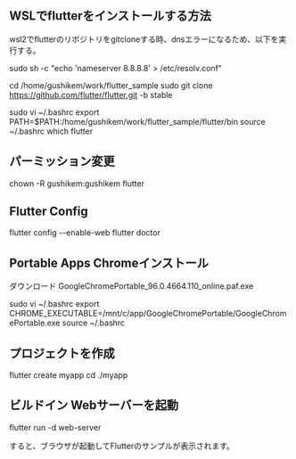 ## WSLでflutterをインストールする方法

wsl2でflutterのリポジトリをgitcloneする時、dnsエラーになるため、以下を実行する。

sudo sh -c "echo 'nameserver 8.8.8.8' > /etc/resolv.conf"

cd /home/gushikem/work/flutter_sample
sudo git clone https://github.com/flutter/flutter.git -b stable

sudo vi ~/.bashrc
export PATH=$PATH:/home/gushikem/work/flutter_sample/flutter/bin
source ~/.bashrc
which flutter

## パーミッション変更

chown -R gushikem:gushikem flutter

## Flutter Config

flutter config --enable-web
flutter doctor

## Portable Apps Chromeインストール

ダウンロード
GoogleChromePortable_96.0.4664.110_online.paf.exe

sudo vi ~/.bashrc
export CHROME_EXECUTABLE=/mnt/c/app/GoogleChromePortable/GoogleChromePortable.exe
source ~/.bashrc

## プロジェクトを作成

flutter create myapp
cd ./myapp

## ビルドイン Webサーバーを起動

flutter run -d web-server

すると、ブラウザが起動してFlutterのサンプルが表示されます。

